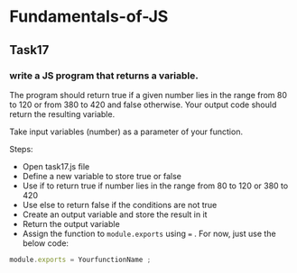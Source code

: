 # Fundamentals-of-JS
## Task17
### write a JS program that returns a variable.

The program should return true if a given number lies in the range from 80 to 120 or from 380 to 420 and false otherwise. Your output code should return the resulting variable.

Take input variables (number) as a parameter of your function.

Steps:

- Open task17.js file
- Define a new variable to store true or false
- Use if to return true if number lies in the range from 80 to 120 or 380 to 420
- Use else to return false if the conditions are not true
- Create an output variable and store the result in it
- Return the output variable
- Assign the function to `module.exports` using `=` . For now, just use the below code:

```js
module.exports = YourfunctionName ;
```

